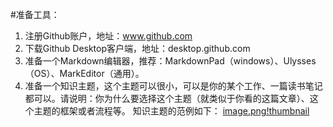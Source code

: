 #准备工具：
1. 注册Github账户，地址：www.github.com 
2. 下载Github Desktop客户端，地址：desktop.github.com 
3. 准备一个Markdown编辑器，推荐：MarkdownPad（windows）、Ulysses（OS）、MarkEditor（通用）。 
4. 准备一个知识主题，这个主题可以很小，可以是你的某个工作、一篇读书笔记都可以。请说明：你为什么要选择这个主题（就类似于你看的这篇文章）、这个主题的框架或者流程等。
知识主题的范例如下：
[image.png!thumbnail](./_attachment/image.png!thumbnail)